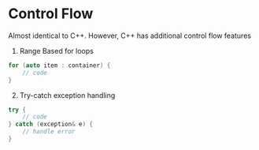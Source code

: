 
# Control Flow

Almost identical to C++. However, C++ has additional control flow features

1. Range Based for loops

```cpp
for (auto item : container) {
    // code
}
```

2. Try-catch exception handling
```cpp
try {
    // code
} catch (exception& e) {
    // handle error
}
```